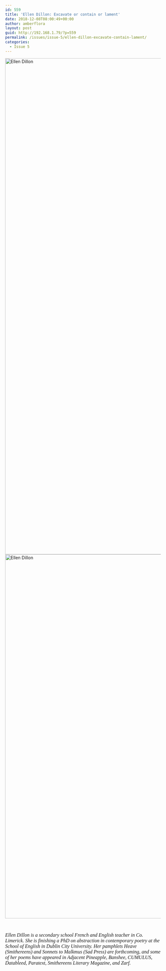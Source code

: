 ```yaml
---
id: 559
title: 'Ellen Dillon: Excavate or contain or lament'
date: 2018-12-08T08:00:49+00:00
author: amberflora
layout: post
guid: http://192.168.1.79/?p=559
permalink: /issues/issue-5/ellen-dillon-excavate-contain-lament/
categories:
  - Issue 5
---
```

<img loading="lazy" class="alignnone wp-image-563" src="http://amberflora.com/wp-content/uploads/2018/11/Ellen-Dillon-excavate-or-contain-or-lament.jpg" alt="Ellen Dillon" width="900" height="1600" srcset="/assets/wp-content/uploads/2018/11/Ellen-Dillon-excavate-or-contain-or-lament.jpg 1697w, https://www.amberflora.com/wp-content/uploads/2018/11/Ellen-Dillon-excavate-or-contain-or-lament-169x300.jpg 169w, https://www.amberflora.com/wp-content/uploads/2018/11/Ellen-Dillon-excavate-or-contain-or-lament-768x1365.jpg 768w, https://www.amberflora.com/wp-content/uploads/2018/11/Ellen-Dillon-excavate-or-contain-or-lament-576x1024.jpg 576w" sizes="(max-width: 900px) 100vw, 900px" />  
<img loading="lazy" class="alignnone wp-image-560" src="http://amberflora.com/wp-content/uploads/2018/11/Ellen-Dillon-excavate-or-contain-or-lament2.jpg" alt="Ellen Dillon" width="900" height="1174" srcset="/assets/wp-content/uploads/2018/11/Ellen-Dillon-excavate-or-contain-or-lament2.jpg 1679w, /assets/wp-content/uploads/2018/11/Ellen-Dillon-excavate-or-contain-or-lament2-230x300.jpg 230w, /assets/wp-content/uploads/2018/11/Ellen-Dillon-excavate-or-contain-or-lament2-768x1002.jpg 768w, /assets/wp-content/uploads/2018/11/Ellen-Dillon-excavate-or-contain-or-lament2-785x1024.jpg 785w" sizes="(max-width: 900px) 100vw, 900px" /> 

&nbsp;

<span style="font-family: georgia, palatino, serif; font-size: 12pt;"><em>Ellen Dillon is a secondary school French and English teacher in Co. Limerick. She is finishing a PhD on abstraction in contemporary poetry at the School of English in Dublin City University. Her pamphlets Heave (Smithereens) and Sonnets to Malkmus (Sad Press) are forthcoming, and some of her poems have appeared in Adjacent Pineapple, Banshee, CUMULUS, Datableed, Paratext, Smithereens Literary Magazine, and Zarf.</em></span>

